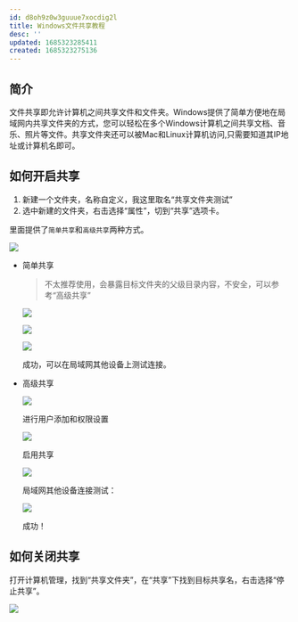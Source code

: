 ```yaml
---
id: d8oh9z0w3guuue7xocdig2l
title: Windows文件共享教程
desc: ''
updated: 1685323285411
created: 1685323275136
---
```



## 简介
文件共享即允许计算机之间共享文件和文件夹。Windows提供了简单方便地在局域网内共享文件夹的方式，您可以轻松在多个Windows计算机之间共享文档、音乐、照片等文件。共享文件夹还可以被Mac和Linux计算机访问,只需要知道其IP地址或计算机名即可。

## 如何开启共享

1. 新建一个文件夹，名称自定义，我这里取名“共享文件夹测试”
2. 选中新建的文件夹，右击选择“属性”，切到“共享”选项卡。

里面提供了`简单共享`和`高级共享`两种方式。

![](https://minio.kevin2li.top/image-bed/blog/20230529094556.png)

- 简单共享

  > 不太推荐使用，会暴露目标文件夹的父级目录内容，不安全，可以参考“高级共享”

  ![](https://minio.kevin2li.top/image-bed/blog/20230529094922.png)

  ![](https://minio.kevin2li.top/image-bed/blog/20230529095007.png)

  ![](https://minio.kevin2li.top/image-bed/blog/20230529095039.png)

  成功，可以在局域网其他设备上测试连接。

- 高级共享

  ![](https://minio.kevin2li.top/image-bed/blog/20230529095908.png)

  进行用户添加和权限设置

  ![](https://minio.kevin2li.top/image-bed/blog/20230529095812.png)

  启用共享

  ![](https://minio.kevin2li.top/image-bed/blog/20230529100037.png)

  局域网其他设备连接测试：

  ![](https://minio.kevin2li.top/image-bed/blog/20230529100208.png)

  成功！

## 如何关闭共享

打开计算机管理，找到“共享文件夹”，在“共享”下找到目标共享名，右击选择“停止共享”。

![](https://minio.kevin2li.top/image-bed/blog/20230529095512.png)

